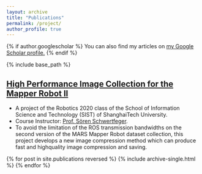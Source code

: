 ```yaml
---
layout: archive
title: "Publications"
permalink: /project/
author_profile: true
---
```


{% if author.googlescholar %}
  You can also find my articles on <u><a href="{{author.googlescholar}}">my Google Scholar profile</a>.</u>
{% endif %}

{% include base_path %}


[High Performance Image Collection for the Mapper Robot II](https://robotics.shanghaitech.edu.cn/node/308)
-----
  * A project of the Robotics 2020 class of the School of Information Science and Technology (SIST) of ShanghaiTech University.
  * Course Instructor: [Prof. Sören Schwertfeger](https://robotics.shanghaitech.edu.cn/people/soeren).
  * To avoid the limitation of the ROS transmission bandwidths on the second version of the MARS Mapper Robot dataset collection, this project develops a new image compression method which can produce fast and highquality image compression and saving.


{% for post in site.publications reversed %}
  {% include archive-single.html %}
{% endfor %}
